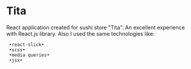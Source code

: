 # Tita
React application created for sushi store "Tita". An excellent experience with React.js library. Also I used the same technologies like:
```
 •react-slick•
 •scss•
 •media queries•
 •jsx•
```
